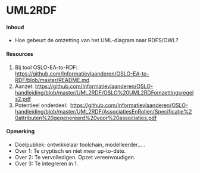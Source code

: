 # UML2RDF
#### Inhoud
* Hoe gebeurt de omzetting van het UML-diagram naar RDFS/OWL?
#### Resources
1. Bij tool OSLO-EA-to-RDF: https://github.com/Informatievlaanderen/OSLO-EA-to-RDF/blob/master/README.md
2. Aanzet: https://github.com/Informatievlaanderen/OSLO-handleiding/blob/master/UML2RDF/OSLO%20UML2RDFomzettingsregels2.pdf
3. Potentieel onderdeel:  https://github.com/Informatievlaanderen/OSLO-handleiding/blob/master/UML2RDF/AssociatiesEnRollen/Specificatie%20attributen%20gegenereerd%20voor%20associaties.pdf
#### Opmerking
* Doelpubliek: ontwikkelaar toolchain, modelleerder… .
* Over 1: Te cryptisch en niet meer up-to-date.
* Over 2: Te vervolledigen. Opzet vereenvoudigen.
* Over 3: Te integreren in 1.
